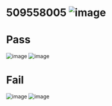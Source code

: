 # 509558005 ![image](https://travis-ci.com/portchiu/509558005.svg?branch=main)
# Pass
![image](https://user-images.githubusercontent.com/72786024/113537980-a790f100-960c-11eb-80bb-385ce11687ef.png)
![image](https://user-images.githubusercontent.com/72786024/113537960-9d6ef280-960c-11eb-9267-111ff1913b30.png)
# Fail
![image](https://user-images.githubusercontent.com/72786024/113536666-2d12a200-9609-11eb-879e-18b9a63a4bae.png)
![image](https://user-images.githubusercontent.com/72786024/113536652-23893a00-9609-11eb-8913-25eb8ff1e5a7.png)
